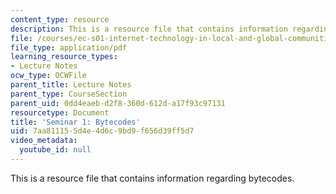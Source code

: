 ```yaml
---
content_type: resource
description: This is a resource file that contains information regarding bytecodes.
file: /courses/ec-s01-internet-technology-in-local-and-global-communities-spring-2005-summer-2005/7aa811155d4e4d6c9bd9f656d39ff5d7_MITEC_S01S05_bytecode.pdf
file_type: application/pdf
learning_resource_types:
- Lecture Notes
ocw_type: OCWFile
parent_title: Lecture Notes
parent_type: CourseSection
parent_uid: 0dd4eaeb-d2f8-360d-612d-a17f93c97131
resourcetype: Document
title: 'Seminar 1: Bytecodes'
uid: 7aa81115-5d4e-4d6c-9bd9-f656d39ff5d7
video_metadata:
  youtube_id: null
---
```

This is a resource file that contains information regarding bytecodes.

